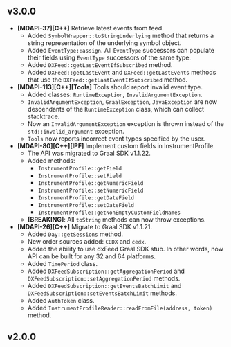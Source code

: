 ## v3.0.0 

* **\[MDAPI-37]\[C++]** Retrieve latest events from feed.
  * Added `SymbolWrapper::toStringUnderlying` method that returns a string representation of the underlying symbol object.
  * Added `EventType::assign`. All `EventType` successors can populate their fields using `EventType` successors of the same type.
  * Added `DXFeed::getLastEventIfSubscribed` method.
  * Added `DXFeed::getLastEvent` and `DXFeed::getLastEvents` methods that use the `DXFeed::getLastEventIfSubscribed` method.   
* **\[MDAPI-113]\[C++]\[Tools]** Tools should report invalid event type.
  *  Added classes: `RuntimeException`, `InvalidArgumentException`.
  *  `InvalidArgumentException`, `GraalException`, `JavaException` are now descendants of the `RuntimeException` class, which can collect stacktrace.
  *  Now an `InvalidArgumentException` exception is thrown instead of the `std::invalid_argument` exception. 
  *  `Tools` now reports incorrect event types specified by the user.
* **\[MDAPI-80]\[C++]\[IPF]** Implement custom fields in InstrumentProfile.
  * The API was migrated to Graal SDK v1.1.22.
  * Added methods:
    * `InstrumentProfile::getField`
    * `InstrumentProfile::setField`
    * `InstrumentProfile::getNumericField`
    * `InstrumentProfile::setNumericField`
    * `InstrumentProfile::getDateField`
    * `InstrumentProfile::setDateField`
    * `InstrumentProfile::getNonEmptyCustomFieldNames`
  * **\[BREAKING]**: All `toString` methods can now throw exceptions.
* **\[MDAPI-26]\[C++]** Migrate to Graal SDK v1.1.21.
  * Added `Day::getSessions` method.
  * New order sources added: `CEDX` and `cedx`.
  * Added the ability to use dxFeed Graal SDK stub. In other words, now API can be built for any 32 and 64 platforms.
  * Added `TimePeriod` class.
  * Added `DXFeedSubscription::getAggregationPeriod` and `DXFeedSubscription::setAggregationPeriod` methods.
  * Added `DXFeedSubscription::getEventsBatchLimit` and `DXFeedSubscription::setEventsBatchLimit` methods.
  * Added `AuthToken` class.
  * Added `InstrumentProfileReader::readFromFile(address, token)` method.

## v2.0.0
